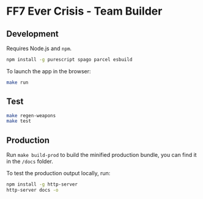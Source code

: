 # FF7 Ever Crisis - Team Builder

## Development

Requires Node.js and `npm`.

```sh
npm install -g purescript spago parcel esbuild
```

To launch the app in the browser:

```sh
make run
```

## Test

```sh
make regen-weapons
make test
```

## Production

Run `make build-prod` to build the minified production bundle, you can find it in the `/docs` folder.

To test the production output locally, run:

```sh
npm install -g http-server
http-server docs -o
```
